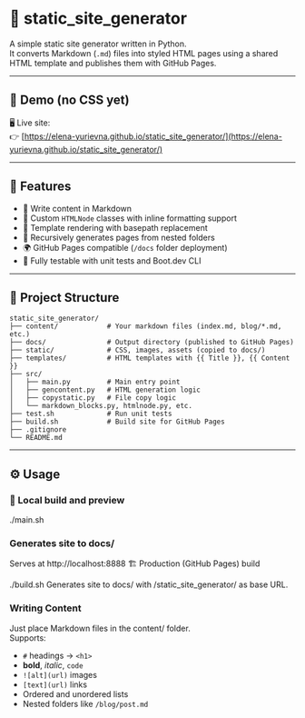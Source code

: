 # 📘 static_site_generator

A simple static site generator written in Python.  
It converts Markdown (`.md`) files into styled HTML pages using a shared HTML template and publishes them with GitHub Pages.

---

## 🚀 Demo (no CSS yet)

🖥️ Live site:  
👉 [https://elena-yurievna.github.io/static_site_generator/](https://elena-yurievna.github.io/static_site_generator/)

---

## 🧱 Features

- 📝 Write content in Markdown
- 🧠 Custom `HTMLNode` classes with inline formatting support
- 🎨 Template rendering with basepath replacement
- 📁 Recursively generates pages from nested folders
- 🌍 GitHub Pages compatible (`/docs` folder deployment)
- 🧪 Fully testable with unit tests and Boot.dev CLI

---

## 📁 Project Structure

```plaintext
static_site_generator/
├── content/            # Your markdown files (index.md, blog/*.md, etc.)
├── docs/               # Output directory (published to GitHub Pages)
├── static/             # CSS, images, assets (copied to docs/)
├── templates/          # HTML templates with {{ Title }}, {{ Content }}
├── src/
│   ├── main.py         # Main entry point
│   ├── gencontent.py   # HTML generation logic
│   ├── copystatic.py   # File copy logic
│   └── markdown_blocks.py, htmlnode.py, etc.
├── test.sh             # Run unit tests
├── build.sh            # Build site for GitHub Pages
├── .gitignore
└── README.md
```

---

## ⚙️ Usage

### 🔧 Local build and preview

./main.sh

### Generates site to docs/
Serves at http://localhost:8888
🏗️ Production (GitHub Pages) build

./build.sh
Generates site to docs/ with /static_site_generator/ as base URL.

### Writing Content
Just place Markdown files in the content/ folder.  
Supports:

- `#` headings → `<h1>`
- **bold**, _italic_, `code`
- `![alt](url)` images
- `[text](url)` links
- Ordered and unordered lists
- Nested folders like `/blog/post.md`